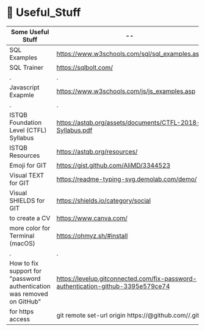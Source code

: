 # 🔨  Useful_Stuff

| Some Useful Stuff | -- |
| ----- | ----- |
|SQL Examples| https://www.w3schools.com/sql/sql_examples.asp|
|SQL Trainer | https://sqlbolt.com/|
| . | . |
|Javascript Exapmle | https://www.w3schools.com/js/js_examples.asp|
| .| .|
| ISTQB Foundation Level (CTFL) Syllabus |https://astqb.org/assets/documents/CTFL-2018-Syllabus.pdf|
| ISTQB Resources | https://astqb.org/resources/|
| Emoji for GIT | https://gist.github.com/AliMD/3344523 |
| Visual TEXT for GIT | https://readme-typing-svg.demolab.com/demo/ |
| Visual SHIELDS for GIT| https://shields.io/category/social|
| to create a CV | https://www.canva.com/ |
| more color for Terminal (macOS) | https://ohmyz.sh/#install |
|.|.|
|How to fix support for "password authentication was removed on GitHub" |https://levelup.gitconnected.com/fix-password-authentication-github-3395e579ce74|
|for https access| git remote set-url origin https://<githubtoken>@github.com/<username>/<repositoryname>.git|
